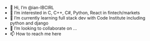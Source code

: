 - 👋 Hi, I’m @ian-IBCIRL
- 👀 I’m interested in C, C++, C#, Python, React in fintech/markets
- 🌱 I’m currently learning full stack dev with Code Institute including python and django
- 💞️ I’m looking to collaborate on ...
- 📫 How to reach me here

<!---
ian-IBCIRL/ian-IBCIRL is a ✨ special ✨ repository because its `README.md` (this file) appears on your GitHub profile.
You can click the Preview link to take a look at your changes.
--->
